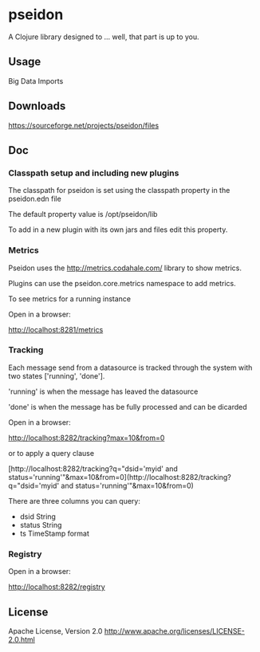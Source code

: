 # pseidon

A Clojure library designed to ... well, that part is up to you.

## Usage

Big Data Imports


## Downloads

https://sourceforge.net/projects/pseidon/files

## Doc

### Classpath setup and including new plugins

The classpath for pseidon is set using the classpath property in the pseidon.edn file

The default property value is /opt/pseidon/lib

To add in a new plugin with its own jars and files edit this property.

### Metrics

Pseidon uses the http://metrics.codahale.com/ library to show metrics.

Plugins can use the pseidon.core.metrics namespace to add metrics.

To see metrics for a running instance 

Open in a browser:

[http://localhost:8281/metrics](http://localhost:8282/metrics)

### Tracking

Each message send from a datasource is tracked through the system with two states
['running', 'done'].

'running' is when the message has leaved the datasource

'done' is when the message has be fully processed and can be dicarded

Open in a browser:

[http://localhost:8282/tracking?max=10&from=0](http://localhost:8282/tracking?max=10&from=0)


or to apply a query clause

[http://localhost:8282/tracking?q="dsid='myid' and status='running'"&max=10&from=0](http://localhost:8282/tracking?q="dsid='myid' and status='running'"&max=10&from=0)

There are three columns you can query:

  * dsid String
  * status String
  * ts TimeStamp format

### Registry

Open in a browser:

[http://localhost:8282/registry](http://localhost:8282/registry)


## License

Apache License, Version 2.0
http://www.apache.org/licenses/LICENSE-2.0.html



